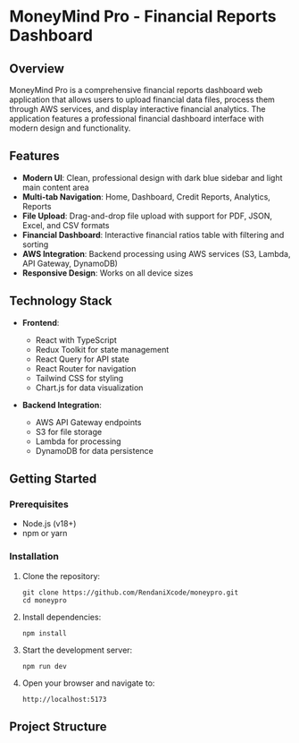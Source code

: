 # MoneyMind Pro - Financial Reports Dashboard

## Overview

MoneyMind Pro is a comprehensive financial reports dashboard web application that allows users to upload financial data files, process them through AWS services, and display interactive financial analytics. The application features a professional financial dashboard interface with modern design and functionality.

## Features

- **Modern UI**: Clean, professional design with dark blue sidebar and light main content area
- **Multi-tab Navigation**: Home, Dashboard, Credit Reports, Analytics, Reports
- **File Upload**: Drag-and-drop file upload with support for PDF, JSON, Excel, and CSV formats
- **Financial Dashboard**: Interactive financial ratios table with filtering and sorting
- **AWS Integration**: Backend processing using AWS services (S3, Lambda, API Gateway, DynamoDB)
- **Responsive Design**: Works on all device sizes

## Technology Stack

- **Frontend**:
  - React with TypeScript
  - Redux Toolkit for state management
  - React Query for API state
  - React Router for navigation
  - Tailwind CSS for styling
  - Chart.js for data visualization

- **Backend Integration**:
  - AWS API Gateway endpoints
  - S3 for file storage
  - Lambda for processing
  - DynamoDB for data persistence

## Getting Started

### Prerequisites

- Node.js (v18+)
- npm or yarn

### Installation

1. Clone the repository:
   ```
   git clone https://github.com/RendaniXcode/moneypro.git
   cd moneypro
   ```

2. Install dependencies:
   ```
   npm install
   ```

3. Start the development server:
   ```
   npm run dev
   ```

4. Open your browser and navigate to:
   ```
   http://localhost:5173
   ```

## Project Structure
